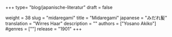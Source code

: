 +++
type= "blog/japanische-literatur"
draft = false

weight = 38
slug = "midaregami"
title = "Midaregami"
japanese = "みだれ髪"
translation = "Wirres Haar"
description = ""
authors = ["Yosano Akiko"]
#genres = [""]
release = "1901"
+++

